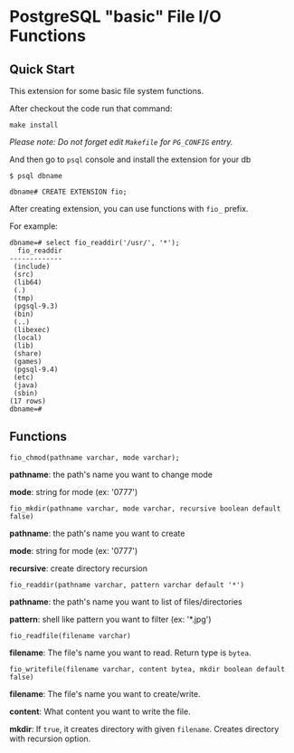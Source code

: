# PostgreSQL "basic" File I/O Functions

## Quick Start

This extension for some basic file system functions.

After checkout the code run that command:

`make install`

*Please note: Do not forget edit `Makefile` for `PG_CONFIG` entry.*

And then go to `psql` console and install the extension for your db

`$ psql dbname`

`dbname# CREATE EXTENSION fio;`

After creating extension, you can use functions with `fio_` prefix.

For example:

    dbname=# select fio_readdir('/usr/', '*');
      fio_readdir 
    -------------
     (include)
     (src)
     (lib64)
     (.)
     (tmp)
     (pgsql-9.3)
     (bin)
     (..)
     (libexec)
     (local)
     (lib)
     (share)
     (games)
     (pgsql-9.4)
     (etc)
     (java)
     (sbin)
    (17 rows)
    dbname=# 

## Functions

    fio_chmod(pathname varchar, mode varchar);

**pathname**: the path's name you want to change mode

**mode**: string for mode (ex: '0777')

    fio_mkdir(pathname varchar, mode varchar, recursive boolean default false)

**pathname**: the path's name you want to create

**mode**: string for mode (ex: '0777')

**recursive**: create directory recursion

    fio_readdir(pathname varchar, pattern varchar default '*')

**pathname**: the path's name you want to list of files/directories

**pattern**: shell like pattern you want to filter (ex: '*.jpg')

    fio_readfile(filename varchar)

**filename**: The file's name you want to read. Return type is `bytea`.

    fio_writefile(filename varchar, content bytea, mkdir boolean default false)

**filename**: The file's name you want to create/write.

**content**: What content you want to write the file.

**mkdir**: If `true`, it creates directory with given `filename`. Creates directory with recursion option.



